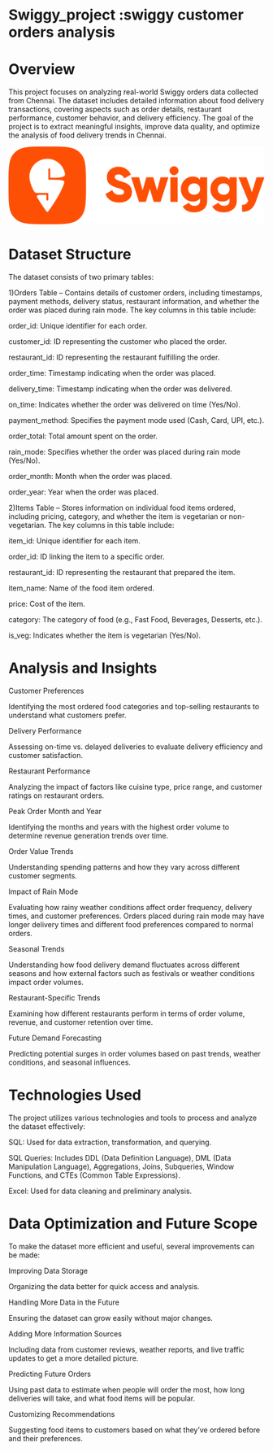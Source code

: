 # Swiggy_project :swiggy customer orders analysis


# Overview

This project focuses on analyzing real-world Swiggy orders data collected from Chennai. The dataset includes detailed information about food delivery transactions, covering aspects such as order details, restaurant performance, customer behavior, and delivery efficiency. The goal of the project is to extract meaningful insights, improve data quality, and optimize the analysis of food delivery trends in Chennai.







![Image Alt](https://github.com/KARTHIKDAKOJI/Swiggy_project/blob/6a084cd7f4abac0ace79882e8ff31b7190897df6/s.png)





# Dataset Structure

The dataset consists of two primary tables:

 1)Orders Table – Contains details of customer orders, including timestamps, payment methods, delivery status, restaurant information, and whether the order was placed during rain mode. The key columns in this table include:

order_id: Unique identifier for each order.

customer_id: ID representing the customer who placed the order.

restaurant_id: ID representing the restaurant fulfilling the order.

order_time: Timestamp indicating when the order was placed.

delivery_time: Timestamp indicating when the order was delivered.

on_time: Indicates whether the order was delivered on time (Yes/No).

payment_method: Specifies the payment mode used (Cash, Card, UPI, etc.).

order_total: Total amount spent on the order.

rain_mode: Specifies whether the order was placed during rain mode (Yes/No).

order_month: Month when the order was placed.

order_year: Year when the order was placed.

 2)Items Table – Stores information on individual food items ordered, including pricing, category, and whether the item is vegetarian or non-vegetarian. The key columns in this table include:

item_id: Unique identifier for each item.

order_id: ID linking the item to a specific order.

restaurant_id: ID representing the restaurant that prepared the item.

item_name: Name of the food item ordered.

price: Cost of the item.

category: The category of food (e.g., Fast Food, Beverages, Desserts, etc.).

is_veg: Indicates whether the item is vegetarian (Yes/No).




# Analysis and Insights

Customer Preferences

Identifying the most ordered food categories and top-selling restaurants to understand what customers prefer.

Delivery Performance

Assessing on-time vs. delayed deliveries to evaluate delivery efficiency and customer satisfaction.

Restaurant Performance

Analyzing the impact of factors like cuisine type, price range, and customer ratings on restaurant orders.

Peak Order Month and Year

Identifying the months and years with the highest order volume to determine revenue generation trends over time.

Order Value Trends

Understanding spending patterns and how they vary across different customer segments.

Impact of Rain Mode

Evaluating how rainy weather conditions affect order frequency, delivery times, and customer preferences. Orders placed during rain mode may have longer delivery times and different food preferences compared to normal orders.

Seasonal Trends

Understanding how food delivery demand fluctuates across different seasons and how external factors such as festivals or weather conditions impact order volumes.

Restaurant-Specific Trends

Examining how different restaurants perform in terms of order volume, revenue, and customer retention over time.

Future Demand Forecasting

Predicting potential surges in order volumes based on past trends, weather conditions, and seasonal influences.




# Technologies Used

The project utilizes various technologies and tools to process and analyze the dataset effectively:

SQL: Used for data extraction, transformation, and querying.

SQL Queries: Includes DDL (Data Definition Language), DML (Data Manipulation Language), Aggregations, Joins, Subqueries, Window Functions, and CTEs (Common Table Expressions).

Excel: Used for data cleaning and preliminary analysis.




# Data Optimization and Future Scope

To make the dataset more efficient and useful, several improvements can be made:

Improving Data Storage

Organizing the data better for quick access and analysis.

Handling More Data in the Future

Ensuring the dataset can grow easily without major changes.

Adding More Information Sources

Including data from customer reviews, weather reports, and live traffic updates to get a more detailed picture.

Predicting Future Orders

Using past data to estimate when people will order the most, how long deliveries will take, and what food items will be popular.

Customizing Recommendations

Suggesting food items to customers based on what they’ve ordered before and their preferences.
